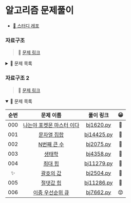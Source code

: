 # 알고리즘 문제풀이

- [🔗 스터디 레포](https://github.com/StudyPS)

### 자료구조 
> 🔗 [문제 링크](https://github.com/tony9402/baekjoon/tree/main/algorithms/data_structure)  

<details>

<summary>🔎 문제 목록</summary>


|순번|문제 이름|풀이 링크|
|:--:|:--:|:--:|
|000|<a href="https://www.acmicpc.net/problem/18258" target="_blank">큐 2</a>|<a href="https://github.com/StudyPS/pjt/blob/main/data_structure/bj18258.py" target="_blank">bj18258.py</a>|
|001|<a href="https://www.acmicpc.net/problem/10828" target="_blank">스택</a>|<a href="https://github.com/StudyPS/pjt/blob/main/data_structure/bj10828.py" target="_blank">bj10828.py</a>|
|002|<a href="https://www.acmicpc.net/problem/9012" target="_blank">괄호</a>|<a href="https://github.com/StudyPS/pjt/blob/main/data_structure/bj9012.py" target="_blank">bj9012.py</a>|
|003|<a href="https://www.acmicpc.net/problem/1158" target="_blank">요세푸스 문제</a>|<a href="https://github.com/StudyPS/pjt/blob/main/data_structure/bj1158.py" target="_blank">bj1158.py</a>|
|004|<a href="https://www.acmicpc.net/problem/2164" target="_blank">카드2</a>|<a href="https://github.com/StudyPS/pjt/blob/main/data_structure/bj2164.py" target="_blank">bj2164.py</a>|
|005|<a href="https://www.acmicpc.net/problem/10866" target="_blank">덱</a>|<a href="https://github.com/StudyPS/pjt/blob/main/data_structure/bj10866.py" target="_blank">bj10866.py</a>|
|006|<a href="https://www.acmicpc.net/problem/2346" target="_blank">풍선 터뜨리기</a>|<a href="https://github.com/StudyPS/pjt/blob/main/data_structure/bj2346.py" target="_blank">bj2346.py</a>|
|007|<a href="https://www.acmicpc.net/problem/1935" target="_blank">후위 표기식2</a>|<a href="https://github.com/StudyPS/pjt/blob/main/data_structure/bj1935.py" target="_blank">b1935.py</a>|
|008|<a href="https://www.acmicpc.net/problem/1966" target="_blank">프린터 큐|<a href="https://github.com/StudyPS/pjt/blob/main/data_structure/bj1935.py" target="_blank">b1966.py</a>|
|009|<a href="https://www.acmicpc.net/problem/1874" target="_blank">스택 수열</a>|<a href="https://github.com/StudyPS/pjt/blob/main/data_structure/bj1874.py" target="_blank">b1874.py</a>|

</details>



### 자료구조 2

> 🔗 [문제 링크](https://github.com/tony9402/baekjoon/tree/main/algorithms/data_structure2)  

<details open>

<summary>🔎 문제 목록</summary>

|순번|문제 이름|풀이 링크|😀|
|:--:|:--:|:--:|:--:|
|000|<a href="https://www.acmicpc.net/problem/1620" target="_blank">나는야 포켓몬 마스터 이다</a>|<a href="https://github.com/StudyPS/pjt/blob/main/data_structure_2/bj1620.py" target="_blank">bj1620.py</a>|🥱|
|001|<a href="https://www.acmicpc.net/problem/14425" target="_blank">문자열 집합</a>|<a href="https://github.com/StudyPS/pjt/blob/main/data_structure_2/bj14425.py" target="_blank">bj14425.py</a>|🥱|
|002|<a href="https://www.acmicpc.net/problem/2075" target="_blank">N번째 큰 수</a>|<a href="https://github.com/StudyPS/pjt/blob/main/data_structure_2/bj2075.py" target="_blank">bj2075.py</a>|🤔|
|003|<a href="https://www.acmicpc.net/problem/4358" target="_blank">생태학</a>|<a href="https://github.com/StudyPS/pjt/blob/main/data_structure_2/bj4358.py" target="_blank">bj4358.py</a>|😤|
|004|<a href="https://www.acmicpc.net/problem/11279" target="_blank">최대 힙</a>|<a href="https://github.com/StudyPS/pjt/blob/main/data_structure_2/bj11279.py" target="_blank">bj11279.py</a>|🥱|
|✨|<a href="https://www.acmicpc.net/problem/2504" target="_blank">괄호의 값</a>|<a href="https://github.com/StudyPS/pjt/blob/main/data_structure_2/bj2504.py" target="_blank">bj2504.py</a>|🥱|
|005|<a href="https://www.acmicpc.net/problem/11286" target="_blank">절댓값 힙</a>|<a href="https://github.com/StudyPS/pjt/blob/main/data_structure_2/bj11286.py" target="_blank">bj11286.py</a>|😤|
|006|<a href="https://www.acmicpc.net/problem/7662" target="_blank">이중 우선순위 큐</a>|<a href="https://github.com/StudyPS/pjt/blob/main/data_structure_2/bj7662.py" target="_blank">bj7662.py</a>|😡|
</details>